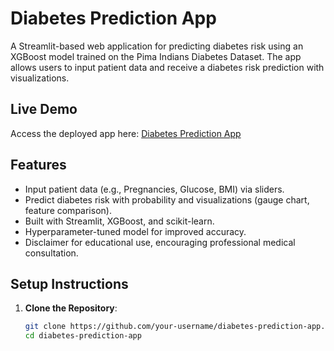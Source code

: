 





# Diabetes Prediction App

A Streamlit-based web application for predicting diabetes risk using an XGBoost model trained on the Pima Indians Diabetes Dataset. The app allows users to input patient data and receive a diabetes risk prediction with visualizations.

## Live Demo
Access the deployed app here: [Diabetes Prediction App](https://sefwlt5oz4ds9hktukq5fa.streamlit.app/)

## Features
- Input patient data (e.g., Pregnancies, Glucose, BMI) via sliders.
- Predict diabetes risk with probability and visualizations (gauge chart, feature comparison).
- Built with Streamlit, XGBoost, and scikit-learn.
- Hyperparameter-tuned model for improved accuracy.
- Disclaimer for educational use, encouraging professional medical consultation.

## Setup Instructions
1. **Clone the Repository**:
   ```bash
   git clone https://github.com/your-username/diabetes-prediction-app.git
   cd diabetes-prediction-app
